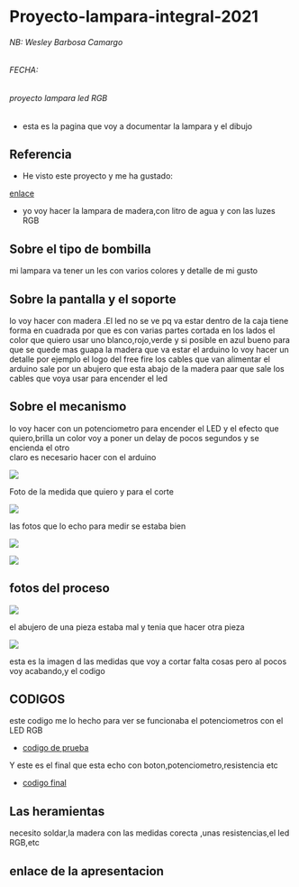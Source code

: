 # Proyecto-lampara-integral-2021

###### NB: Wesley Barbosa Camargo 
###### FECHA:
###### proyecto lampara led RGB


* esta es la pagina que voy a documentar la lampara y el dibujo


## Referencia

* He visto este proyecto y me ha gustado:

[enlace](https://www.youtube.com/watch?v=mwwMJocGT2g)

* yo voy hacer la lampara de madera,con litro de agua y con las luzes RGB

## Sobre el tipo de bombilla

 mi lampara va tener un les con varios colores y detalle de mi gusto


## Sobre la pantalla y el soporte

 lo voy hacer con madera .El led no se ve pq va estar dentro de la caja 
 tiene forma en cuadrada por que es con varias partes cortada en los lados
 el color que quiero usar uno blanco,rojo,verde y si posible en azul
 bueno para que se quede mas guapa la madera que va estar el arduino lo voy hacer un detalle por ejemplo el logo del free fire
 los cables que van alimentar el arduino sale por un abujero que esta abajo de la madera paar que sale los cables que voya usar para encender el led

## Sobre el mecanismo

 lo voy hacer con un potenciometro para encender el LED
 y el efecto que quiero,brilla un color voy a poner un delay de pocos segundos y se encienda el otro  
 claro es necesario hacer con el arduino 
 
 ![](https://github.com/Wesley3455/Proyecto-integral-2021/blob/main/camargo%20box(2).svg)
 
  Foto de la medida que quiero y para el corte 
 
 ![](https://github.com/Wesley3455/Proyecto-integral-2021/blob/main/medidas%20final01.svg)
 
 las fotos que lo echo para medir se estaba bien
 
 
 ![](https://github.com/Wesley3455/Proyecto-integral-2021/blob/main/1620028705658.jpg)
 


 ![](https://github.com/Wesley3455/Proyecto-integral-2021/blob/main/1620028496918.jpg)
 
 ## fotos del proceso
 
 ![](https://github.com/Wesley3455/Proyecto-integral-2021/blob/main/1620028888026.jpg)
 
el abujero de una pieza estaba mal y tenia que hacer otra pieza

![](https://github.com/Wesley3455/Proyecto-integral-2021/blob/main/impresion02vg.svg)
 
 
 esta es la imagen d las medidas que voy a cortar falta cosas pero al pocos voy acabando,y el codigo
 
 ## CODIGOS
 
 este codigo me lo hecho para ver se funcionaba el potenciometros con el LED RGB 
 
* [codigo de prueba](https://github.com/Wesley3455/Proyecto-integral-2021/blob/main/proyecto_lampara_apr27a.ino)


Y  este es el final que esta echo con boton,potenciometro,resistencia etc

* [codigo final](https://github.com/Wesley3455/Proyecto-integral-2021/blob/main/proyecto_real_apr27a.ino) 

 
## Las heramientas 

 necesito soldar,la madera con las medidas corecta ,unas resistencias,el led RGB,etc
 
 ## enlace de la apresentacion
                                                                                                                                                 
